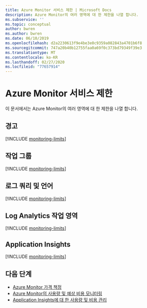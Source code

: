 ```yaml
---
title: Azure Monitor 서비스 제한 | Microsoft Docs
description: Azure Monitor의 여러 영역에 대 한 제한을 나열 합니다.
ms.subservice: ''
ms.topic: conceptual
author: bwren
ms.author: bwren
ms.date: 06/10/2019
ms.openlocfilehash: d2a2230613f9e4be3e0c9359a082843a4701b6f8
ms.sourcegitcommit: 747a20b40b12755faa0a69f0c373bd79349f39e3
ms.translationtype: MT
ms.contentlocale: ko-KR
ms.lasthandoff: 02/27/2020
ms.locfileid: "77657914"
---
```

# <a name="azure-monitor-service-limits"></a>Azure Monitor 서비스 제한

이 문서에서는 Azure Monitor의 여러 영역에 대 한 제한을 나열 합니다.

## <a name="alerts"></a>경고

[!INCLUDE [monitoring-limits](../../includes/azure-monitor-limits-alerts.md)]

## <a name="action-groups"></a>작업 그룹

[!INCLUDE [monitoring-limits](../../includes/azure-monitor-limits-action-groups.md)]

## <a name="log-queries-and-language"></a>로그 쿼리 및 언어

[!INCLUDE [monitoring-limits](../../includes/azure-monitor-limits-log-queries.md)]

## <a name="log-analytics-workspaces"></a>Log Analytics 작업 영역

[!INCLUDE [monitoring-limits](../../includes/azure-monitor-limits-workspaces.md)]

## <a name="application-insights"></a>Application Insights

[!INCLUDE [monitoring-limits](../../includes/azure-monitor-limits-app-insights.md)]

## <a name="next-steps"></a>다음 단계

- [Azure Monitor 가격 책정](https://azure.microsoft.com/pricing/details/monitor/)
- [Azure Monitor의 사용량 및 예상 비용 모니터링](platform/usage-estimated-costs.md)
- [Application Insights에 대 한 사용량 및 비용 관리](app/pricing.md)
